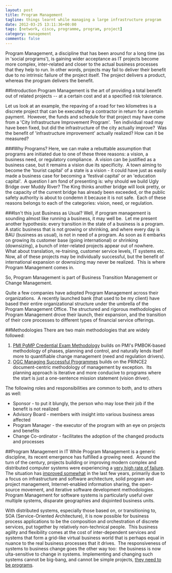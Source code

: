 ```yaml
---
layout: post
title: Program Management
tagline: things learnt while managing a large infrastructure program
date: 2012-03-25 13:11:36+00:00
tags: [network, cisco, programme, program, project]
category: management
comments: false
---
```

Program Management, a discipline that has been around for a long time (as in 'social programs'), is gaining wider acceptance as IT projects become more complex, inter-related and closer to the actual business processes that they help to run. In other words, projects may fail to deliver their benefit due to no intrinsic failure of the project itself. The project delivers a product, whereas the program delivers the benefit.
<!-- more -->
##Introduction
Program Management is the art of providing a total benefit out of related projects -- at a certain cost and at a specified risk tolerance.

Let us look at an example, the repaving of a road for two kilometres is a discrete project that can be executed by a contractor in return for a certain payment.  However, the funds and schedule for that project may have come from a 'City Infrastructure Improvement Program'.  Ten individual road may have been fixed, but did the infrastructure of the city actually improve?  Was the benefit of 'infrastructure improvement' actually realized? How can it be measured?

###Why Programs?
Here, we can make a rebuttable assumption that programs are initiated due to one of these three reasons: a vision, a business need, or regulatory compliance.  A vision can be justified as a business case, but it remains a vision due its specificity.  A town aiming to become the 'tourist capital' of a state is a vision - it could have just as easily made a business case for becoming a 'festival capital' or an 'education capital'.  A question I am fond of presenting is: why should we build Ugly Bridge over Muddy River? The King thinks another bridge will look pretty, or the capacity of the current bridge has already been exceeded, or the public safety authority is about to condemn it because it is not safe.  Each of these reasons belongs to each of the categories: vision, need, or regulation.

###Isn't this just Business as Usual?
Well, if program management is sounding almost like running a business, it may well be.  Let me present another hypothesis: every transition in the state of a business is a program.  A static business that is not growing or shrinking, and where every day is BAU (business as usual), is not in need of a program. As soon as it embarks on growing its customer base (going international) or shrinking (downsizing), a bunch of inter-related projects appear out of nowhere.  What about translation, re-training, customer service levels, IT systems etc.  Now, all of these projects may be individually successful, but the benefit of international expansion or downsizing may never be realized.  This is where Program Management comes in.

So, Program Management is part of Business Transition Management or Change Management.

Quite a few companies have adopted Program Management across their organizations.  A recently launched bank (that used to be my client) have based their entire organizational structure under the umbrella of the Program Management Office. The structured and rigorous methodologies of Program Management drove their launch, their expansion, and the transition of their core processes to different types of financial service offerings.

##Methodologies
There are two main methodologies that are widely followed:
1. [PMI PgMP Credential Exam Methodology](http://www.pmi.org/CareerDevelopment/Pages/Our-Credentials.aspx#pgmp) builds on PMI's PMBOK-based methodology of phases, planning and control, and naturally lends itself more to quantifiable change management (need and regulation drivers).
2. [OGC Managing Successful Programmes](href='http://www.best-management-practice.com/Knowledge-Centre/Best-Practice-Guidance/Managing-Successful-Programmes/) builds on the PRINCE2 document-centric methodology of management by exception.  Its planning approach is iterative and more conducive to programs where the start is just a one-sentence mission statement (vision driver).

The following roles and responsibilities are common to both, and to others as well:
* Sponsor - to put it blungly, the person who may lose their job if the benefit is not realized
* Advisory Board - members with insight into various business areas affected
* Program Manager - the executor of the program with an eye on projects and benefits
* Change Co-ordinator - facilitates the adoption of the changed products and processes

##Program Management in IT
While Program Management is a generic discipline, its recent emergence has fulfilled a growing need.  Around the turn of the century, projects building or improving modern complex and distributed computer systems were experiencing a [very high rate of failure](http://www.spectrum.ieee.org/sep05/1685). The situation has [improved somewhat](http://www.softwaremag.com/L.cfm?doc=newsletter/2004-01-15/Standish) in the last few years, primarily due to a focus on infrastructure and software architecture, solid program and project management, Internet-enabled information sharing, the open-source movement, and iterative software development methodologies.  Program Management for software systems is particularly useful over multiple systems, disparate geographies and disjointed business units.

With distributed systems, especially those based on, or transitioning to,  SOA (Service-Oriented Architecture), it is now possible for business process applications to be the composition and orchestration of discrete services, put together by relatively non-technical people.  This business agility and flexibility comes at the cost of inter-dependent services and systems that form a grid-like virtual business world that is perhaps equal in nuance to the real business processes that it drives.  The responsiveness of systems to business change goes the other way too:  the business is now ulta-sensitive to change in systems. Implementing and changing such systems cannot be big-bang, and cannot be simple projects, [they need to be programs](http://www.soamag.com/I17/0408-3.asp).
